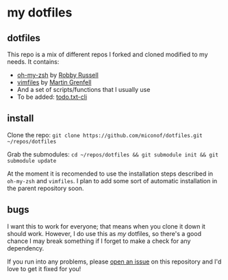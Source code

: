 # my dotfiles

## dotfiles

This repo is a mix of different repos I forked and cloned modified to my needs. It contains:

- [oh-my-zsh](http://github.com/robbyrussell/oh-my-zsh) by [Robby Russell](http://github.com/robbyrussell)
- [vimfiles](http://github.com/scrooloose/vimfiles) by [Martin Grenfell](http://github.com/scrooloose)
- And a set of scripts/functions that I usually use
- To be added: [todo.txt-cli](https://github.com/ginatrapani/todo.txt-cli)

## install

Clone the repo: `git clone https://github.com/miconof/dotfiles.git ~/repos/dotfiles`

Grab the submodules: `cd ~/repos/dotfiles && git submodule init && git submodule update`

At the moment it is recomended to use the installation steps described in `oh-my-zsh` and `vimfiles`.
I plan to add some sort of automatic installation in the parent repository soon.

## bugs

I want this to work for everyone; that means when you clone it down it should
work. However, I do use this as *my* dotfiles, so there's a good chance I may break
something if I forget to make a check for any dependency.

If you run into any problems, please
[open an issue](https://github.com/miconof/dotfiles/issues) on this repository
and I'd love to get it fixed for you!
